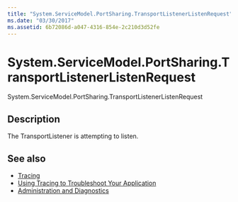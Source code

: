 ```yaml
---
title: "System.ServiceModel.PortSharing.TransportListenerListenRequest"
ms.date: "03/30/2017"
ms.assetid: 6b72086d-a047-4316-854e-2c210d3d52fe
---
```

# System.ServiceModel.PortSharing.TransportListenerListenRequest
System.ServiceModel.PortSharing.TransportListenerListenRequest  
  
## Description  
 The TransportListener is attempting to listen.  
  
## See also

- [Tracing](index.md)
- [Using Tracing to Troubleshoot Your Application](using-tracing-to-troubleshoot-your-application.md)
- [Administration and Diagnostics](../index.md)
